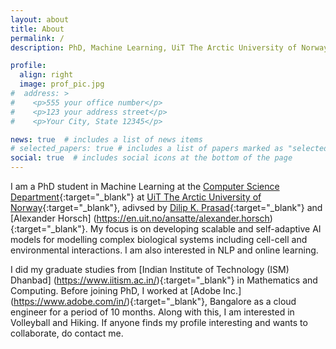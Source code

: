 ```yaml
---
layout: about
title: About
permalink: /
description: PhD, Machine Learning, UiT The Arctic University of Norway

profile:
  align: right
  image: prof_pic.jpg
#  address: >
#    <p>555 your office number</p>
#    <p>123 your address street</p>
#    <p>Your City, State 12345</p>

news: true  # includes a list of news items
# selected_papers: true # includes a list of papers marked as "selected={true}"
social: true  # includes social icons at the bottom of the page
---
```


I am a PhD student in Machine Learning at the [Computer Science Department](https://en.uit.no/enhet/ifi){:target="\_blank"} at [UiT The Arctic University of Norway](https://en.uit.no/startsida){:target="\_blank"}, adivsed by [Dilip K. Prasad](https://sites.google.com/site/dilipprasad/){:target="\_blank"} and [Alexander Horsch] (https://en.uit.no/ansatte/alexander.horsch){:target="\_blank"}. My focus is on developing scalable and self-adaptive AI models for modelling complex biological systems including cell-cell and environmental interactions. I am also interested in NLP and online learning.

I did my graduate studies from [Indian Institute of Technology (ISM) Dhanbad] (https://www.iitism.ac.in/){:target="\_blank"} in Mathematics and Computing. Before joining PhD, I worked at [Adobe Inc.] (https://www.adobe.com/in/){:target="\_blank"}, Bangalore as a cloud engineer for a period of 10 months. Along with this, I am interested in Volleyball and Hiking. If anyone finds my profile interesting and wants to collaborate, do contact me.
